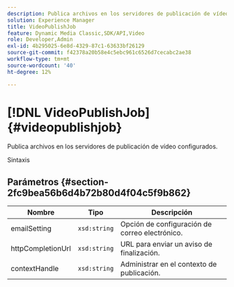 ```yaml
---
description: Publica archivos en los servidores de publicación de vídeo configurados.
solution: Experience Manager
title: VideoPublishJob
feature: Dynamic Media Classic,SDK/API,Video
role: Developer,Admin
exl-id: 4b295025-6e8d-4329-87c1-63633bf26129
source-git-commit: f42378a20b58e4c5ebc961c6526d7cecabc2ae38
workflow-type: tm+mt
source-wordcount: '40'
ht-degree: 12%

---
```


# [!DNL VideoPublishJob]{#videopublishjob}

Publica archivos en los servidores de publicación de vídeo configurados.

Sintaxis

## Parámetros {#section-2fc9bea56b6d4b72b80d4f04c5f9b862}

| Nombre | Tipo | Descripción |
|---|---|---|
| emailSetting | `xsd:string` | Opción de configuración de correo electrónico. |
| httpCompletionUrl | `xsd:string` | URL para enviar un aviso de finalización. |
| contextHandle | `xsd:string` | Administrar en el contexto de publicación. |
